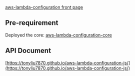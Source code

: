 [aws-lambda-configuration front page](https://github.com/tonyliu7870/aws-lambda-configuration)    
  
## Pre-requirement  
Deployed the core: [aws-lambda-configuration-core](https://github.com/tonyliu7870/aws-lambda-configuration-core)  
  
## API Document  
[https://tonyliu7870.github.io/aws-lambda-configuration-js/](https://tonyliu7870.github.io/aws-lambda-configuration-js/)  
